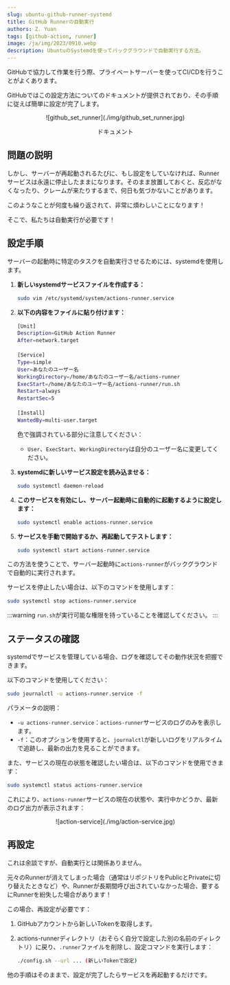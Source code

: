 ```yaml
---
slug: ubuntu-github-runner-systemd
title: GitHub Runnerの自動実行
authors: Z. Yuan
tags: [github-action, runner]
image: /ja/img/2023/0910.webp
description: UbuntuのSystemdを使ってバックグラウンドで自動実行する方法。
---
```


GitHubで協力して作業を行う際、プライベートサーバーを使ってCI/CDを行うことがよくあります。

GitHubではこの設定方法についてのドキュメントが提供されており、その手順に従えば簡単に設定が完了します。

<!-- truncate -->

<div align="center">
<figure style={{"width": "80%"}}>
![github_set_runner](./img/github_set_runner.jpg)
</figure>
<figcaption>ドキュメント</figcaption>
</div>

## 問題の説明

しかし、サーバーが再起動されるたびに、もし設定をしていなければ、Runnerサービスは永遠に停止したままになります。そのまま放置しておくと、反応がなくなったり、クレームが来たりするまで、何日も気づかないことがあります。

このようなことが何度も繰り返されて、非常に煩わしいことになります！

そこで、私たちは自動実行が必要です！

## 設定手順

サーバーの起動時に特定のタスクを自動実行させるためには、systemdを使用します。

1. **新しいsystemdサービスファイルを作成する：**

   ```bash
   sudo vim /etc/systemd/system/actions-runner.service
   ```

2. **以下の内容をファイルに貼り付けます：**

   ```bash {7-9} title="/etc/systemd/system/actions-runner.service"
   [Unit]
   Description=GitHub Action Runner
   After=network.target

   [Service]
   Type=simple
   User=あなたのユーザー名
   WorkingDirectory=/home/あなたのユーザー名/actions-runner
   ExecStart=/home/あなたのユーザー名/actions-runner/run.sh
   Restart=always
   RestartSec=5

   [Install]
   WantedBy=multi-user.target
   ```

   色で強調されている部分に注意してください：

   - `User`、`ExecStart`、`WorkingDirectory`は自分のユーザー名に変更してください。

3. **systemdに新しいサービス設定を読み込ませる：**

   ```bash
   sudo systemctl daemon-reload
   ```

4. **このサービスを有効にし、サーバー起動時に自動的に起動するように設定します：**

   ```bash
   sudo systemctl enable actions-runner.service
   ```

5. **サービスを手動で開始するか、再起動してテストします：**

   ```bash
   sudo systemctl start actions-runner.service
   ```

この方法を使うことで、サーバー起動時に`actions-runner`がバックグラウンドで自動的に実行されます。

サービスを停止したい場合は、以下のコマンドを使用します：

```bash
sudo systemctl stop actions-runner.service
```

:::warning
`run.sh`が実行可能な権限を持っていることを確認してください。
:::

## ステータスの確認

systemdでサービスを管理している場合、ログを確認してその動作状況を把握できます。

以下のコマンドを使用してください：

```bash
sudo journalctl -u actions-runner.service -f
```

パラメータの説明：

- `-u actions-runner.service`：`actions-runner`サービスのログのみを表示します。
- `-f`：このオプションを使用すると、`journalctl`が新しいログをリアルタイムで追跡し、最新の出力を見ることができます。

また、サービスの現在の状態を確認したい場合は、以下のコマンドを使用できます：

```bash
sudo systemctl status actions-runner.service
```

これにより、`actions-runner`サービスの現在の状態や、実行中かどうか、最新のログ出力が表示されます：

<div align="center">
<figure style={{"width": "80%"}}>
![action-service](./img/action-service.jpg)
</figure>
</div>

## 再設定

これは余談ですが、自動実行とは関係ありません。

元々のRunnerが消えてしまった場合（通常はリポジトリをPublicとPrivateに切り替えたときなど）や、Runnerが長期間呼び出されていなかった場合、要するにRunnerを紛失した場合があります！

この場合、再設定が必要です：

1. GitHubアカウントから新しいTokenを取得します。
2. actions-runnerディレクトリ（おそらく自分で設定した別の名前のディレクトリ）に戻り、`.runner`ファイルを削除し、設定コマンドを実行します：

   ```bash
   ./config.sh --url ... (新しいTokenで設定)
   ```

他の手順はそのままで、設定が完了したらサービスを再起動するだけです。